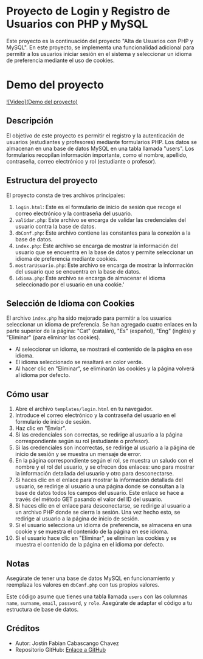 # Proyecto de Login y Registro de Usuarios con PHP y MySQL

Este proyecto es la continuación del proyecto "Alta de Usuarios con PHP y MySQL". En este proyecto, se implementa una funcionalidad adicional para permitir a los usuarios iniciar sesión en el sistema y seleccionar un idioma de preferencia mediante el uso de cookies.
# Demo del proyecto
[![Video](Demo del proyecto)](https://drive.google.com/uc?export=view&id=1PpTzvj27zGk31P6q5mVSFzojhwdZuB0o)

## Descripción

El objetivo de este proyecto es permitir el registro y la autenticación de usuarios (estudiantes y profesores) mediante formularios PHP. Los datos se almacenan en una base de datos MySQL en una tabla llamada "users". Los formularios recopilan información importante, como el nombre, apellido, contraseña, correo electrónico y rol (estudiante o profesor).

## Estructura del proyecto

El proyecto consta de tres archivos principales:

1. `login.html`: Este es el formulario de inicio de sesión que recoge el correo electrónico y la contraseña del usuario.
2. `validar.php`: Este archivo se encarga de validar las credenciales del usuario contra la base de datos.
3. `dbConf.php`: Este archivo contiene las constantes para la conexión a la base de datos.
4. `index.php`: Este archivo se encarga de mostrar la información del usuario que se encuentra en la base de datos y permite seleccionar un idioma de preferencia mediante cookies.
5. `mostrarUsuario.php`: Este archivo se encarga de mostrar la información del usuario que se encuentra en la base de datos.
6. `idioma.php`: Este archivo se encarga de almacenar el idioma seleccionado por el usuario en una cookie.'

## Selección de Idioma con Cookies

El archivo `index.php` ha sido mejorado para permitir a los usuarios seleccionar un idioma de preferencia. Se han agregado cuatro enlaces en la parte superior de la página: "Cat" (catalán), "Es" (español), "Eng" (inglés) y "Eliminar" (para eliminar las cookies).

- Al seleccionar un idioma, se mostrará el contenido de la página en ese idioma.
- El idioma seleccionado se resaltará en color verde.
- Al hacer clic en "Eliminar", se eliminarán las cookies y la página volverá al idioma por defecto.

## Cómo usar

1. Abre el archivo `templates/login.html` en tu navegador.
2. Introduce el correo electrónico y la contraseña del usuario en el formulario de inicio de sesión.
3. Haz clic en "Enviar".
4. Si las credenciales son correctas, se redirige al usuario a la página correspondiente según su rol (estudiante o profesor).
5. Si las credenciales son incorrectas, se redirige al usuario a la página de inicio de sesión y se muestra un mensaje de error.
6. En la página correspondiente según el rol, se muestra un saludo con el nombre y el rol del usuario, y se ofrecen dos enlaces: uno para mostrar la información detallada del usuario y otro para desconectarse.
7. Si haces clic en el enlace para mostrar la información detallada del usuario, se redirige al usuario a una página donde se consultan a la base de datos todos los campos del usuario. Este enlace se hace a través del método GET pasando el valor del ID del usuario.
8. Si haces clic en el enlace para desconectarse, se redirige al usuario a un archivo PHP donde se cierra la sesión. Una vez hecho esto, se redirige al usuario a la página de inicio de sesión.
9. Si el usuario selecciona un idioma de preferencia, se almacena en una cookie y se muestra el contenido de la página en ese idioma.
10. Si el usuario hace clic en "Eliminar", se eliminan las cookies y se muestra el contenido de la página en el idioma por defecto.

## Notas

Asegúrate de tener una base de datos MySQL en funcionamiento y reemplaza los valores en `dbConf.php` con tus propios valores.

Este código asume que tienes una tabla llamada `users` con las columnas `name`, `surname`, `email`, `password`, y `role`. Asegúrate de adaptar el código a tu estructura de base de datos.

## Créditos

- Autor: Jostin Fabian Cabascango Chavez
- Repositorio GitHub: [Enlace a GitHub](https://github.com/JostinCabascango)

